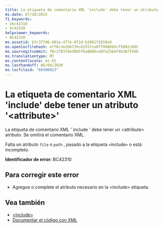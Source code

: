 ```yaml
---
title: La etiqueta de comentario XML 'include' debe tener un atributo '<attribute>'
ms.date: 07/20/2015
f1_keywords:
- vbc42310
- bc42310
helpviewer_keywords:
- BC42310
ms.assetid: b3c377d6-401a-477e-8f2d-b2881f2818a9
ms.openlocfilehash: eff0c3e2bb739c62557ce0ff9986b5cf5092c895
ms.sourcegitcommit: f8c270376ed905f6a8896ce0fe25b4f4b38ff498
ms.translationtype: MT
ms.contentlocale: es-ES
ms.lasthandoff: 06/04/2020
ms.locfileid: "84396913"
---
```

# <a name="xml-comment-tag-include-must-have-a-attribute-attribute"></a>La etiqueta de comentario XML 'include' debe tener un atributo '\<attribute>'
La etiqueta de comentario XML ' include ' debe tener un \<attribute> atributo. Se omitirá el comentario XML.  
  
 Falta un atributo `file` o `path` , pasado a la etiqueta `<`include`>` o está incompleto.  
  
 **Identificador de error:** BC42310  
  
## <a name="to-correct-this-error"></a>Para corregir este error  
  
- Agregue o complete el atributo necesario en la \<include> etiqueta.  
  
## <a name="see-also"></a>Vea también

- [\<include>](../language-reference/xmldoc/include.md)
- [Documentar el código con XML](../programming-guide/program-structure/documenting-your-code-with-xml.md)
